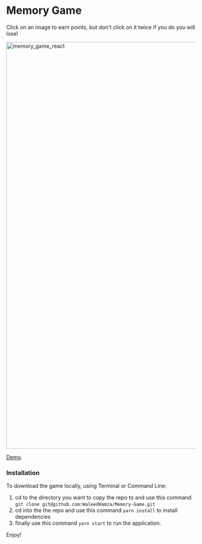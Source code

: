 # Memory Game

Click on an image to earn points, but don't click on it twice if you do you will lose!

<img width="1080" alt="memory_game_react" src="https://user-images.githubusercontent.com/33872841/42737895-95e1e0a6-8848-11e8-81a2-38665a3d5bd6.png">

[Demo](https://stark-chamber-10470.herokuapp.com/).

### Installation
To download the game locally, using Terminal or Command Line:
1. cd to the directory you want to copy the repo to and use this command `git clone git@github.com:WaleedHamza/Memory-Game.git`
2. cd into the the repo and use this command  `yarn install` to install dependencies
3. finally use this command  `yarn start` to run the application.

Enjoy!
